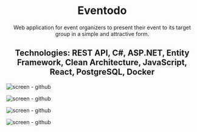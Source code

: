 <h1 align="center">Eventodo</h1>
<p align="center">Web application for event organizers to present their event to its target group in a simple and attractive form.</p>
<h2 align="center">Technologies: <strong>REST API, C#, ASP.NET, Entity Framework, Clean Architecture, JavaScript, React, PostgreSQL, Docker</strong></h2>

![screen - github](https://github.com/LosHunterros/Eventodo/assets/123071857/748bf47f-9c91-4818-9d24-3f00e785effe)

![screen - github](https://github.com/LosHunterros/Eventodo/assets/123071857/e70bdbd2-abf7-4c78-b685-24d95cd3c2e1)

![screen - github](https://github.com/LosHunterros/Eventodo/assets/123071857/0f8286e7-bd50-4c20-809b-b21294e910ce)

![screen - github](https://github.com/LosHunterros/Eventodo/assets/123071857/83e865bc-e463-4a42-8257-d5aa17d166c0)
